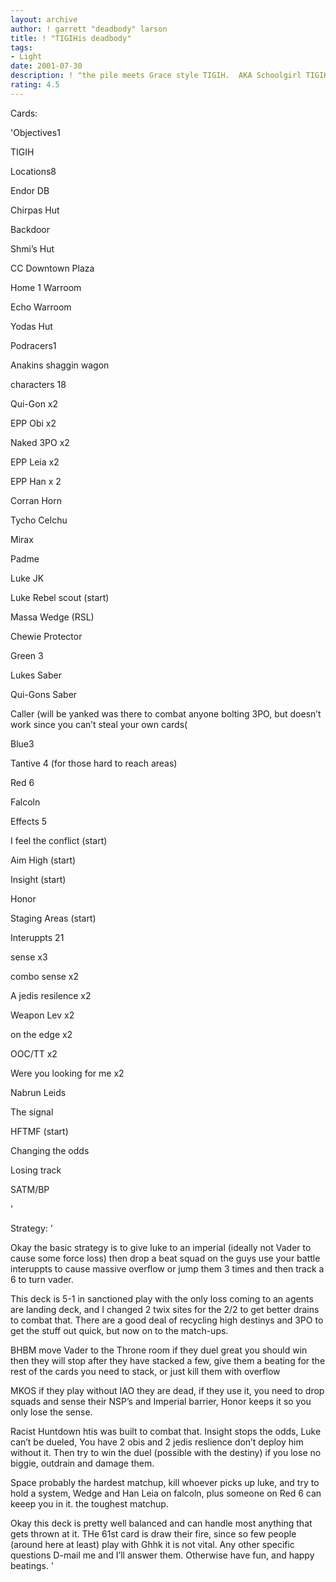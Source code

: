 ```yaml
---
layout: archive
author: ! garrett "deadbody" larson
title: ! "TIGIHis deadbody"
tags:
- Light
date: 2001-07-30
description: ! "the pile meets Grace style TIGIH.  AKA Schoolgirl TIGIH"
rating: 4.5
---
```

Cards: 

'Objectives1

TIGIH


Locations8

Endor DB 

Chirpas Hut 

Backdoor

Shmi’s Hut

CC Downtown Plaza

Home 1 Warroom

Echo Warroom

Yodas Hut


Podracers1

Anakins shaggin wagon


characters 18

Qui-Gon x2

EPP Obi x2

Naked 3PO x2

EPP Leia x2

EPP Han x 2

Corran Horn

Tycho Celchu

Mirax

Padme

Luke JK

Luke Rebel scout (start)

Massa Wedge (RSL)

Chewie Protector


Green 3

Lukes Saber

Qui-Gons Saber

Caller (will be yanked was there to combat anyone bolting 3PO, but doesn’t work since you can’t steal your own cards(


Blue3

Tantive 4 (for those hard to reach areas)

Red 6

Falcoln


Effects 5

I feel the conflict (start)

Aim High (start)

Insight (start)

Honor

Staging Areas (start)


Interuppts 21

sense x3

combo sense x2

A jedis resilence x2

Weapon Lev x2

on the edge x2

OOC/TT x2

Were you looking for me x2

Nabrun Leids

The signal

HFTMF (start)

Changing the odds

Losing track

SATM/BP

'

Strategy: '

Okay the basic strategy is to give luke to an imperial (ideally not Vader to cause some force loss) then drop a beat squad on the guys use your battle interuppts to cause massive overflow or jump them 3 times and then track a 6 to turn vader.


This deck is 5-1 in sanctioned play with the only loss coming to an agents are landing deck, and I changed 2 twix sites for the 2/2 to get better drains to combat that.  There are a good deal of recycling high destinys and 3PO to get the stuff out quick, but now on to the match-ups.


BHBM move Vader to the Throne room if they duel great you should win then they will stop after they have stacked a few, give them a beating for the rest of the cards you need to stack, or just kill them with overflow


MKOS if they play without IAO they are dead, if they use it, you need to drop squads and sense their NSP’s and Imperial barrier, Honor keeps it so you only lose the sense.


Racist Huntdown htis was built to combat that.  Insight stops the odds, Luke can’t be dueled, You have 2 obis and 2 jedis reslience don’t deploy him without it.  Then try to win the duel (possible with the destiny) if you lose no biggie, outdrain and damage them.


Space probably the hardest matchup, kill whoever picks up luke, and try to hold a system, Wedge and Han Leia on falcoln, plus someone on Red 6 can keeep you in it.  the toughest matchup.


Okay this deck is pretty well balanced and can handle most anything that gets thrown at it.  THe 61st card is draw their fire, since so few people (around here at least) play with Ghhk it is not vital.  Any other specific questions D-mail me and I’ll answer them.  Otherwise have fun, and happy beatings. '